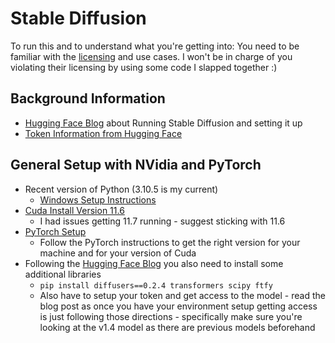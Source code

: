 # Stable Diffusion

To run this and to understand what you're getting into: You need to be familiar with the [licensing](https://huggingface.co/spaces/CompVis/stable-diffusion-license) and use cases. I won't be in charge of you violating their licensing by using some code I slapped together :)

## Background Information

* [Hugging Face Blog](https://huggingface.co/blog/stable_diffusion) about Running Stable Diffusion and setting it up
* [Token Information from Hugging Face](https://huggingface.co/docs/hub/security-tokens)

## General Setup with NVidia and PyTorch

* Recent version of Python (3.10.5 is my current)
  * [Windows Setup Instructions](https://www.python.org/downloads/)
* [Cuda Install Version 11.6](https://developer.nvidia.com/cuda-11-6-2-download-archive?target_os=Windows&target_arch=x86_64&target_version=10&target_type=exe_local)
  * I had issues getting 11.7 running - suggest sticking with 11.6
* [PyTorch Setup](https://pytorch.org/)
  * Follow the PyTorch instructions to get the right version for your machine and for your version of Cuda
* Following the [Hugging Face Blog](#background-information) you also need to install some additional libraries
  * ``pip install diffusers==0.2.4 transformers scipy ftfy``
  * Also have to setup your token and get access to the model - read the blog post as once you have your environment setup getting access is just following those directions - specifically make sure you're looking at the v1.4 model as there are previous models beforehand
